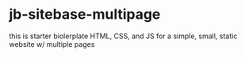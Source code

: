 # jb-sitebase-multipage
this is starter biolerplate HTML, CSS, and JS for a simple, small, static website w/ multiple pages
